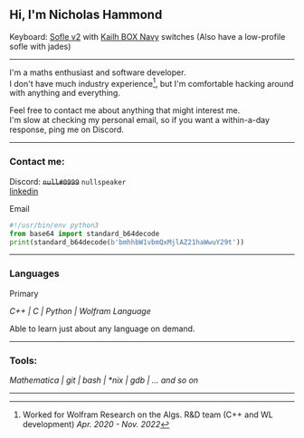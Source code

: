 ## Hi, I'm Nicholas Hammond

Keyboard: [Sofle v2](https://github.com/josefadamcik/SofleKeyboard)
with [Kailh BOX Navy](https://switches.mx/kailh-box-navy) switches
(Also have a low-profile sofle with jades)

---

I'm a maths enthusiast and software developer. \
I don't have much industry experience[^1], but I'm comfortable hacking around with anything and everything.

Feel free to contact me about anything that might interest me.\
I'm slow at checking my personal email, so if you want a within-a-day response, ping me on Discord.

---
### Contact me:
Discord: ~~`null#0999`~~ `nullspeaker` \
[linkedin][linkedin]

<p class="codeblock-label">Email</p>

```python
#!/usr/bin/env python3
from base64 import standard_b64decode
print(standard_b64decode(b'bmhhbW1vbmQxMjlAZ21haWwuY29t'))
```

---
### Languages
Primary

*C++ | C | Python | Wolfram Language*

Able to learn just about any language on demand.

---
### Tools:

*Mathematica | git | bash | \*nix | gdb | ... and so on*

---

[^1]: Worked for Wolfram Research on the Algs. R&D team (C++ and WL development) _Apr. 2020 - Nov. 2022_

[//]: # (Some Defines)

[linkedin]: https://www.linkedin.com/in/nicholas-hammond-31621a186/
